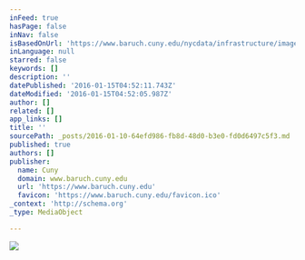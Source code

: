 ```yaml
---
inFeed: true
hasPage: false
inNav: false
isBasedOnUrl: 'https://www.baruch.cuny.edu/nycdata/infrastructure/images/brooklynbridge.jpg'
inLanguage: null
starred: false
keywords: []
description: ''
datePublished: '2016-01-15T04:52:11.743Z'
dateModified: '2016-01-15T04:52:05.987Z'
author: []
related: []
app_links: []
title: ''
sourcePath: _posts/2016-01-10-64efd986-fb8d-48d0-b3e0-fd0d6497c5f3.md
published: true
authors: []
publisher:
  name: Cuny
  domain: www.baruch.cuny.edu
  url: 'https://www.baruch.cuny.edu'
  favicon: 'https://www.baruch.cuny.edu/favicon.ico'
_context: 'http://schema.org'
_type: MediaObject

---
```

<article style=""><img src="https://s3-us-west-2.amazonaws.com/the-grid-img/p/b58b40dea05d5130c7da0c3a794e5df3764aa140.jpg" /></article>
